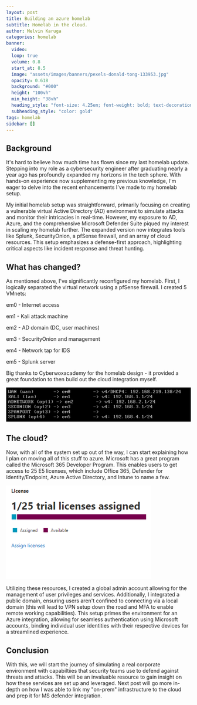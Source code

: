 ```yaml
---
layout: post
title: Building an azure homelab
subtitle: Homelab in the cloud.
author: Melvin Karuga
categories: homelab
banner:
  video: 
  loop: true
  volume: 0.8
  start_at: 8.5
  image: "assets/images/banners/pexels-donald-tong-133953.jpg"
  opacity: 0.618
  background: "#000"
  height: "100vh"
  min_height: "38vh"
  heading_style: "font-size: 4.25em; font-weight: bold; text-decoration: underline"
  subheading_style: "color: gold"
tags: homelab
sidebar: []
---
```


## Background
It's hard to believe how much time has flown since my last homelab update. Stepping into my role as a cybersecurity engineer after graduating nearly a year ago has profoundly expanded my horizons in the tech sphere. With hands-on experience now supplementing my previous knowledge, I'm eager to delve into the recent enhancements I've made to my homelab setup.

My initial homelab setup was straightforward, primarily focusing on creating a vulnerable virtual Active Directory (AD) environment to simulate attacks and monitor their intricacies in real-time. However, my exposure to AD, Azure, and the comprehensive Microsoft Defender Suite piqued my interest in scaling my homelab further. The expanded version now integrates tools like Splunk, SecurityOnion, a pfSense firewall, and an array of cloud resources. This setup emphasizes a defense-first approach, highlighting critical aspects like incident response and threat hunting.

## What has changed?
As mentioned above, I've significantly reconfigured my homelab. First, I logically separated the virtual network using a pfSense firewall. I created 5 VMnets:

em0 - Internet access

em1 - Kali attack machine

em2 - AD domain (DC, user machines)

em3 - SecurityOnion and management

em4 - Network tap for IDS

em5 - Splunk server

Big thanks to Cyberwoxacademy for the homelab design - it provided a great foundation to then build out the cloud integration myself.

![Alt text](/assets/images/image-1.png)

## The cloud?
Now, with all of the system set up out of the way, I can start explaining how I plan on moving all of this stuff to azure. Microsoft has a great program called the Microsoft 365 Developer Program. This enables users to get access to 25 E5 licenses, which include Office 365, Defender for Identity/Endpoint, Azure Active Directory, and Intune to name a few.

![Alt text](/assets/images/image-3.png)

Utilizing these resources, I created a global admin account allowing for the management of user privileges and services. Additionally, I integrated a public domain, ensuring users aren't confined to connecting via a local domain (this will lead to VPN setup down the road and MFA to enable remote working capabilities). This setup primes the environment for an Azure integration, allowing for seamless authentication using Microsoft accounts, binding individual user identities with their respective devices for a streamlined experience.

## Conclusion
With this, we will start the journey of simulating a real corporate environment with capabiltiies that security teams use to defend against threats and attacks. This will be an invaluable resource to gain insight on how these services are set up and leveraged. Next post will go more in-depth on how I was able to link my "on-prem" infrastructure to the cloud and prep it for MS defender integration.